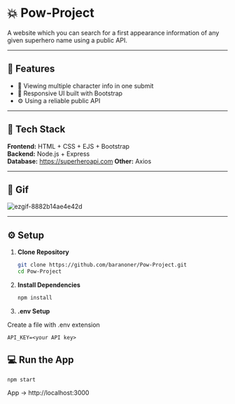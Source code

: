 # 💥 Pow-Project
  
 A website which you can search for a first appearance information of any given superhero name using a public API. 

---

## 🚀 Features
- 📄 Viewing multiple character info in one submit
- 📱 Responsive UI built with Bootstrap
- ⚙️ Using a reliable public API

---

## 🧱 Tech Stack
**Frontend:** HTML + CSS + EJS + Bootstrap  
**Backend:** Node.js + Express  
**Database:** https://superheroapi.com
**Other:** Axios

---

## 📸 Gif

![ezgif-8882b14ae4e42d](https://github.com/user-attachments/assets/ea13c63a-7784-4769-972b-71ea1b942917)

---

## ⚙️ Setup

1. **Clone Repository**
   ```bash
   git clone https://github.com/baranoner/Pow-Project.git
   cd Pow-Project
2. **Install Dependencies**
   ```bash
   npm install
3. **.env Setup**

Create a file with .env extension
```
API_KEY=<your API key>
``` 
## 💻 Run the App

```
npm start
```
App -> http://localhost:3000
